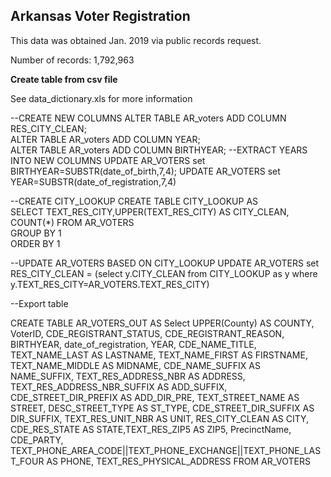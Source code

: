 ## Arkansas Voter Registration

This data was obtained Jan. 2019 via public records request.

Number of records: 1,792,963

**Create table from csv file**

See data_dictionary.xls for more information

--CREATE NEW COLUMNS 
ALTER TABLE AR_voters ADD COLUMN RES_CITY_CLEAN;  
ALTER TABLE AR_voters ADD COLUMN YEAR;  
ALTER TABLE AR_voters ADD COLUMN BIRTHYEAR; 
--EXTRACT YEARS INTO NEW COLUMNS
UPDATE AR_VOTERS set BIRTHYEAR=SUBSTR(date_of_birth,7,4);
UPDATE AR_VOTERS set YEAR=SUBSTR(date_of_registration,7,4)

--CREATE CITY_LOOKUP
CREATE TABLE CITY_LOOKUP AS  
SELECT TEXT_RES_CITY,UPPER(TEXT_RES_CITY) AS CITY_CLEAN, COUNT(*) FROM AR_VOTERS  
GROUP BY 1  
ORDER BY 1  

--UPDATE AR_VOTERS BASED ON CITY_LOOKUP
UPDATE AR_VOTERS set RES_CITY_CLEAN = (select y.CITY_CLEAN from CITY_LOOKUP as y 
where y.TEXT_RES_CITY=AR_VOTERS.TEXT_RES_CITY)

--Export table  

CREATE TABLE AR_VOTERS_OUT AS
Select UPPER(County) AS COUNTY, VoterID, CDE_REGISTRANT_STATUS, CDE_REGISTRANT_REASON, BIRTHYEAR, date_of_registration, 
YEAR, CDE_NAME_TITLE, TEXT_NAME_LAST AS LASTNAME, TEXT_NAME_FIRST AS FIRSTNAME, TEXT_NAME_MIDDLE AS MIDNAME,
CDE_NAME_SUFFIX AS NAME_SUFFIX, TEXT_RES_ADDRESS_NBR AS ADDRESS, TEXT_RES_ADDRESS_NBR_SUFFIX AS ADD_SUFFIX, 
CDE_STREET_DIR_PREFIX AS ADD_DIR_PRE, TEXT_STREET_NAME AS STREET, DESC_STREET_TYPE AS ST_TYPE, 
CDE_STREET_DIR_SUFFIX AS DIR_SUFFIX, TEXT_RES_UNIT_NBR AS UNIT, RES_CITY_CLEAN AS CITY, CDE_RES_STATE AS STATE,TEXT_RES_ZIP5 AS ZIP5, PrecinctName, CDE_PARTY, TEXT_PHONE_AREA_CODE||TEXT_PHONE_EXCHANGE||TEXT_PHONE_LAST_FOUR AS PHONE, TEXT_RES_PHYSICAL_ADDRESS
FROM AR_VOTERS  
